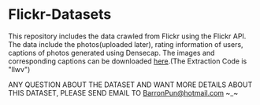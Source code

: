 # Flickr-Datasets
This repository includes the data crawled from Flickr using the Flickr API.
The data include the photos(uploaded later), rating information of users, captions of photos generated using Densecap.
The images and corresponding captions can be downloaded [here](https://pan.baidu.com/s/1WYEYoTOSIUMDMeq_BOYugQ "Images and Captions").(The Extraction Code is "llwv")

ANY QUESTION ABOUT THE DATASET AND WANT MORE DETAILS ABOUT THIS DATASET, PLEASE SEND EMAIL TO BarronPun@hotmail.com
~_~
